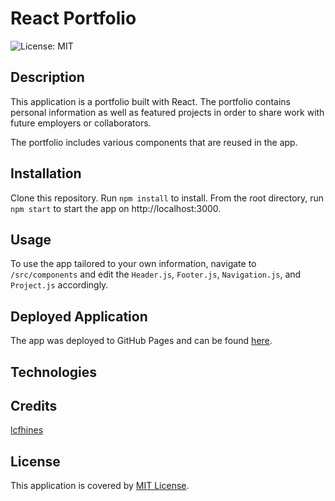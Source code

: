 # React Portfolio

![License: MIT](https://img.shields.io/badge/License-MIT-yellow.svg)

## Description

This application is a portfolio built with React. The portfolio contains personal information as well as featured projects in order to share work with future employers or collaborators. 

The portfolio includes various components that are reused in the app. 

## Installation

Clone this repository. Run ```npm install``` to install. From the root directory, run ```npm start``` to start the app on http://localhost:3000.

## Usage

To use the app tailored to your own information, navigate to ```/src/components``` and edit the ```Header.js```, ```Footer.js```, ```Navigation.js```, and ```Project.js``` accordingly.

## Deployed Application

The app was deployed to GitHub Pages and can be found [here](https://lcfhines.github.io/react-portfolio/).

<!-- screenshot -->

## Technologies


## Credits

[lcfhines](https://github.com/lcfhines)

## License

This application is covered by [MIT License](https://choosealicense.com/licenses/mit/).